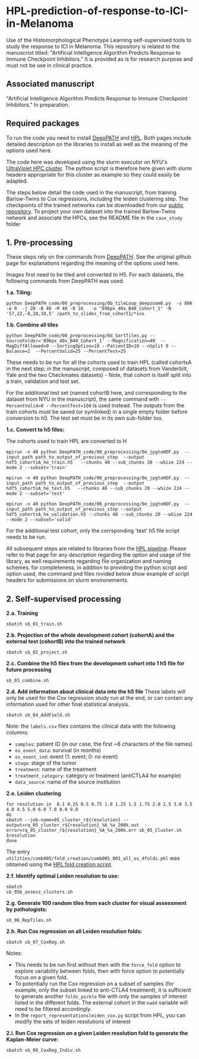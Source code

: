 # HPL-prediction-of-response-to-ICI-in-Melanoma

Use of the Histomorphological Phenotype Learning self-supervised tools to study the response to ICI in Melanoma. This repository is related to the manuscriot titled: "Artificial Intelligence Algorithm Predicts Response to Immune Checkpoint Inhibitors." It is provided as is for research purpose and must not be use in clinical practice.

## Associated manuscript

"Artificial Intelligence Algorithm Predicts Response to Immune Checkpoint Inhibitors." In preparation.

## Required packages
To run the code you need to install [DeepPATH](https://github.com/ncoudray/DeepPATH) and [HPL](https://github.com/AdalbertoCq/Histomorphological-Phenotype-Learning). 
Both pages include detailed description on the libraries to install as well as the meaning of the options used here.

The code here was developed using the slurm executor on NYU's [UltraViolet HPC cluster](https://med.nyu.edu/research/scientific-cores-shared-resources/high-performance-computing-core). The python script is therefore here given with slurm headers appropriate for this cluster as example so they could easily be adapted.  

The steps below detail the code used in the manuscript, from training Barlow-Twins to Cox regressions, including the leiden clustering step. The checkpoints of the trained networks can be downloaded from our [public repository](https://genome.med.nyu.edu/public/tsirigoslab/DeepLearning/Melanoma_Faak_etal/). To project your own dataset into the trained Barlow-Twins network and associate the HPCs, see the README file in the `case_study` folder


## 1. Pre-processing

These steps rely on the commands from [DeepPATH](https://github.com/ncoudray/DeepPATH). See the original github page for explanations regarding the meaning of the options used here. 


Images first need to be tiled and converted to H5. For each datasets, the following commands from DeepPATH was used:

**1.a. Tiling:**
```shell
python DeepPATH_code/00_preprocessing/0b_tileLoop_deepzoom6.py  -s 896 -e 0  -j 20 -B 40 -M 40 -D 16   -o "896px_40x_B40_Cohort_1" -N '57,22,-8,20,10,5' /path_to_slides_from_cohort1/*svs
```

**1.b. Combine all tiles** 
```shell
python DeepPATH_code/00_preprocessing/0d_SortTiles.py --SourceFolder='896px_40x_B40_Cohort_1' --Magnification=40  --MagDiffAllowed=0 --SortingOption=10 --PatientID=10 --nSplit 0 --Balance=2  --PercentValid=25 --PercentTest=25
```

These needs to be run for all the cohorts used to train HPL (called cohortsA in the next step; in the manuscript, composed of datasets from Vanderbilt, Yale and the two Checkmates datasets) - Note, that cohort is itself split into a train, validation and test set.

For the additional test set (named cohortB here, and corresponding to the dataset from NYU in the manuscript), the same command with `--PercentValid=0 --PercentTest=100` is used instead. The outputs from the train cohorts must be saved (or symlinked) in a single empty folder before conversion to h5. The test set must be in its own sub-folder too. 


**1.c. Convert to h5 files:**

The cohorts used to train HPL are converted to H
```shell
mpirun -n 40 python DeepPATH_code/00_preprocessing/0e_jpgtoHDF.py  --input_path path_to_output_of_previous_step  --output hdf5_cohortsA_he_train.h5   --chunks 40 --sub_chunks 20 --wSize 224 --mode 2 --subset='train'

mpirun -n 40 python DeepPATH_code/00_preprocessing/0e_jpgtoHDF.py  --input_path path_to_output_of_previous_step  --output hdf5_cohortsA_he_test.h5   --chunks 40 --sub_chunks 20 --wSize 224 --mode 2 --subset='test'

mpirun -n 40 python DeepPATH_code/00_preprocessing/0e_jpgtoHDF.py  --input_path path_to_output_of_previous_step --output hdf5_cohortsA_he_validation.h5 --chunks 40 --sub_chunks 20 --wSize 224 --mode 2 --subset='valid'

```

For the additional test cohort, only the corrsponding 'test' h5 file script needs to be run.

All subsequent steps are related to libraries from the [HPL pipeline](https://github.com/AdalbertoCq/Histomorphological-Phenotype-Learning). Please refer to that page for any description regarding the option and usage of the library, as well requirements regarding file organization and naming schemes. for completeness, in addition to providing the python script and option used, the command pnd files rovided below show example of script headers for submissions on slurm environements.

## 2. Self-supervised processing

**2.a. Training**
```shell
sbatch sb_01_train.sh
```

**2.b. Projection of the whole development cohort (cohortA) and the external test (cohortB) into the trained network**
```shell
sbatch sb_02_project.sh
```

**2.c. Combine the h5 files from the development cohort into 1 h5 file for future processing**
```shell
sb_03_combine.sh
``` 

**2.d. Add information about clinical data into the h5 file**
These labels will only be used for the Cox regression study run at the end, or can contain any information used for other final statistical analysis.
```shell
sbatch sb_04_AddField.sh
```
Note: the  `labels.csv` files contains the clinical data with the following columns:
  * `samples`: patient ID (in our case, the first ~6 characters of the file names)
  * `os_event_data`: survival (in months)
  * `os_event_ind`: event (1: event; 0: no event)
  * `stage`: stage of the tumor
  * `treatment`: name of the treatment
  * `treatment_category`: category or treatment (antiCTLA4 for example)
  * `data_source`: name of the source institution  


**2.e. Leiden clustering**
```shell
for resolution in  0.1 0.25 0.5 0.75 1.0 1.25 1.5 1.75 2.0 2.5 3.0 3.5 4.0 4.5 5.0 6.0 7.0 8.0 9.0
do 
sbatch --job-name=05_cluster_r${resolution} --output=rq_05_cluster_r${resolution}_%A_%a_200k.out  --error=rq_05_cluster_r${resolution}_%A_%a_200k.err sb_05_Cluster.sh $resolution
done
```

The entry `utilities/comb005/fold_creation/comb005_001_all_os_4folds.pkl` was obtained using the [HPL fold creation script](https://github.com/AdalbertoCq/Histomorphological-Phenotype-Learning/tree/master/utilities/fold_creation). 


**2.f. Identify optimal Leiden resolution to use:**
```shell
sbatch
sb_05b_assess_clusters.sh
```


**2.g. Generate 100 random tiles from each cluster for visual assessment by pathologists:**
```shell
sb_06_RepTiles.sh
```


**2.h. Run Cox regression on all Leiden resolution folds:**
```shell
sbatch sb_07_CoxReg.sh
```
Notes:
- This needs to be run first without then with the `force_fold` option to explore variability between folds, then with force option to potentially focus on a given fold.
- To potentially run the Cox regression on a subset of samples (for example, only the subset linked to anti-CTLA4 treatment), it is sufficient to generate another `folds_pickle` file with only the samples of interest listed in the different folds. The external cohort in the `nadd` variable will need to be filtered accordingly.
- In the `report_representationsleiden_cox.py` script from HPL, you can modify the sets of leiden resolutions of interest

**2.i. Run Cox regression on a given Leiden resolution fold to generate the Kaplan-Meier curve:**
```shell
sbatch sb_08_CoxReg_Indiv.sh
```

